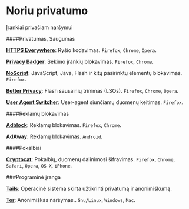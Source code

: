 # Noriu privatumo
Įrankiai privačiam naršymui

####Privatumas, Saugumas

[**HTTPS Everywhere**](https://www.eff.org/https-everywhere):  Ryšio kodavimas. `Firefox`, `Chrome`,  `Opera`.

[**Privacy Badger**](https://www.eff.org/privacybadge):  Sekimo įrankių blokavimas. `Firefox`, `Chrome`.

[**NoScript**](https://noscript.net/):  JavaScript, Java, Flash ir kitų pasirinktų elementų blokavimas. `Firefox`.

[**Better Privacy**](https://addons.mozilla.org/en-US/firefox/addon/betterprivacy/):  Flash sausainių trinimas (LSOs). `Firefox`, `Chrome`,  `Opera`.

[**User Agent Switcher**](https://addons.mozilla.org/en-us/firefox/addon/user-agent-switcher/):  User-agent siunčiamų duomenų keitimas. `Firefox`.

####Reklamų blokavimas

[**Adblock**](https://getadblock.com/):  Reklamų blokavimas. `Firefox`, `Chrome`.

[**AdAway**](https://sufficientlysecure.org/index.php/adaway/):  Reklamų blokavimas. `Android`.

####Pokalbiai

[**Cryptocat**](https://crypto.cat/):  Pokalbių, duomenų dalinimosi šifravimas. `Firefox`, `Chrome`, ` Safari`, `Opera`, `OS X`, `iPhone`.


###Programinė įranga

[**Tails**](https://tails.boum.org/):  Operacinė sistema skirta užtikrinti privatumą ir anonimiškumą. 

[**Tor**](https://www.torproject.org):  Anonimiškas naršymas.. `Gnu/Linux`, `Windows`,  `Mac`.
